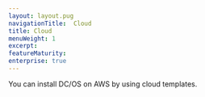 ```yaml
---
layout: layout.pug
navigationTitle:  Cloud
title: Cloud
menuWeight: 1
excerpt:
featureMaturity:
enterprise: true
---
```





You can install DC/OS on AWS by using cloud templates. 

